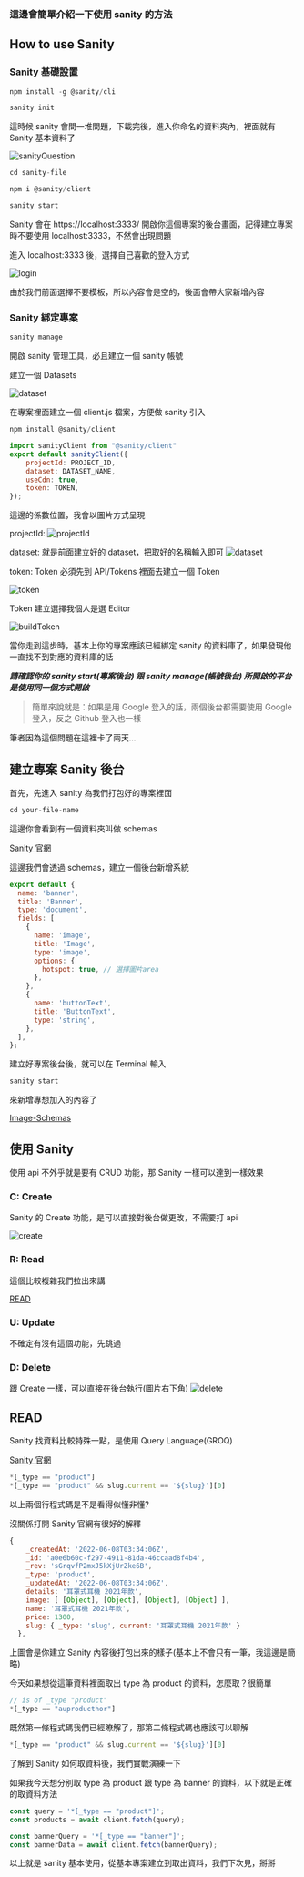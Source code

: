 ### 這邊會簡單介紹一下使用 sanity 的方法

## How to use Sanity

### Sanity 基礎設置

```js
npm install -g @sanity/cli

sanity init
```

這時候 sanity 會問一堆問題，下載完後，進入你命名的資料夾內，裡面就有 Sanity 基本資料了

![sanityQuestion](../public//sanityQuestion2.png)

```js
cd sanity-file

npm i @sanity/client

sanity start
```

Sanity 會在 https://localhost:3333/ 開啟你這個專案的後台畫面，記得建立專案時不要使用 localhost:3333，不然會出現問題

進入 localhost:3333 後，選擇自己喜歡的登入方式

![login](../public//login.png)

由於我們前面選擇不要模板，所以內容會是空的，後面會帶大家新增內容

### Sanity 綁定專案

```js
sanity manage
```

開啟 sanity 管理工具，必且建立一個 sanity 帳號

建立一個 Datasets

![dataset](../public/datasets.png)

在專案裡面建立一個 client.js 檔案，方便做 sanity 引入

```js
npm install @sanity/client

import sanityClient from "@sanity/client"
export default sanityClient({
    projectId: PROJECT_ID,
    dataset: DATASET_NAME,
    useCdn: true,
    token: TOKEN,
});
```

這邊的係數位置，我會以圖片方式呈現

projectId:
![projectId](../public/projectID.png)

dataset: 就是前面建立好的 dataset，把取好的名稱輸入即可
![dataset](../public/useDataset.png)

token:
Token 必須先到 API/Tokens 裡面去建立一個 Token

![token](../public/token.png)

Token 建立選擇我個人是選 Editor

![buildToken](../public/buildToken.png)

當你走到這步時，基本上你的專案應該已經綁定 sanity 的資料庫了，如果發現他一直找不到對應的資料庫的話

**_請確認你的 sanity start(專案後台) 跟 sanity manage(帳號後台) 所開啟的平台是使用同一個方式開啟_**

> 簡單來說就是：如果是用 Google 登入的話，兩個後台都需要使用 Google 登入，反之 Github 登入也一樣

筆者因為這個問題在這裡卡了兩天...

## 建立專案 Sanity 後台

首先，先進入 sanity 為我們打包好的專案裡面

```js
cd your-file-name
```

這邊你會看到有一個資料夾叫做 schemas

[Sanity 官網](https://www.sanity.io/docs/content-modelling)

這邊我們會透過 schemas，建立一個後台新增系統

```js
export default {
  name: 'banner',
  title: 'Banner',
  type: 'document',
  fields: [
    {
      name: 'image',
      title: 'Image',
      type: 'image',
      options: {
        hotspot: true, // 選擇圖片area
      },
    },
    {
      name: 'buttonText',
      title: 'ButtonText',
      type: 'string',
    },
  ],
};
```

建立好專案後台後，就可以在 Terminal 輸入

```js
sanity start
```

來新增專想加入的內容了

[Image-Schemas](https://www.sanity.io/docs/image-type)

## 使用 Sanity

使用 api 不外乎就是要有 CRUD 功能，那 Sanity 一樣可以達到一樣效果

### C: Create

Sanity 的 Create 功能，是可以直接對後台做更改，不需要打 api

![create](../public/sanityCreate.png)

### R: Read

這個比較複雜我們拉出來講

[READ](#READ)

### U: Update

不確定有沒有這個功能，先跳過

### D: Delete

跟 Create 一樣，可以直接在後台執行(圖片右下角)
![delete](../public/sanityDelete.png)

## READ

Sanity 找資料比較特殊一點，是使用 Query Language(GROQ)

[Sanity 官網](https://www.sanity.io/docs/groq)

```js
*[_type == "product"]
*[_type == "product" && slug.current == '${slug}'][0]
```

以上兩個行程式碼是不是看得似懂非懂?

沒關係打開 Sanity 官網有很好的解釋

```js
{
    _createdAt: '2022-06-08T03:34:06Z',
    _id: 'a0e6b60c-f297-4911-81da-46ccaad8f4b4',
    _rev: 'sGrqvfP2mxJ5kXjUrZke6B',
    _type: 'product',
    _updatedAt: '2022-06-08T03:34:06Z',
    details: '耳罩式耳機 2021年款',
    image: [ [Object], [Object], [Object], [Object] ],
    name: '耳罩式耳機 2021年款',
    price: 1300,
    slug: { _type: 'slug', current: '耳罩式耳機 2021年款' }
  },
```

上圖會是你建立 Sanity 內容後打包出來的樣子(基本上不會只有一筆，我這邊是簡略)

今天如果想從這筆資料裡面取出 type 為 product 的資料，怎麼取？很簡單

```js
// is of _type "product"
*[_type == "auproducthor"]
```

既然第一條程式碼我們已經瞭解了，那第二條程式碼也應該可以聊解

```js
*[_type == "product" && slug.current == '${slug}'][0]
```

了解到 Sanity 如何取資料後，我們實戰演練一下

如果我今天想分別取 type 為 product 跟 type 為 banner 的資料，以下就是正確的取資料方法

```js
const query = '*[_type == "product"]';
const products = await client.fetch(query);

const bannerQuery = '*[_type == "banner"]';
const bannerData = await client.fetch(bannerQuery);
```

以上就是 sanity 基本使用，從基本專案建立到取出資料，我們下次見，掰掰
